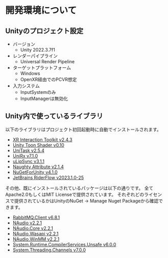 # 開発環境について

## Unityのプロジェクト設定

- バージョン
  - Unity 2022.3.7f1
- レンダーパイプライン
  - Universal Render Pipeline
- ターゲットプラットフォーム
  - Windows
  - OpenXR経由でのPCVR想定
- 入力システム
  - InputSystemのみ
  - InputManagerは無効化

## Unity内で使っているライブラリ

以下のライブラリはプロジェクト初回起動時に自動でインストールされます。

- [XR Interaction Toolkit v2.4.3](https://docs.unity3d.com/Packages/com.unity.xr.interaction.toolkit@2.4/manual/index.html)
- [Unity Toon Shader v0.10](https://docs.unity3d.com/Packages/com.unity.toonshader@0.10/manual/index.html)
- [UniTask v2.5.4](https://github.com/Cysharp/UniTask)
- [UniRx v7.1.0](https://github.com/neuecc/UniRx)
- [uLipSync v3.1.1](https://github.com/hecomi/uLipSync)
- [Naughty Attribute v2.1.4](https://github.com/dbrizov/NaughtyAttributes)
- [NuGetForUnity v4.1.0](https://github.com/GlitchEnzo/NuGetForUnity)
- [JetBrains RiderFlow v2023.1.0-25](https://www.jetbrains.com/ja-jp/riderflow/)

その他、既にインストールされているパッケージは以下の通りです。
全てApache2.0もしくはMIT Licenseで提供されています。
それぞれどのライセンスで提供されているかはUnityのNuGet -> Manage Nuget Packageから確認できます。
- [RabbitMQ.Client v6.8.1](https://www.nuget.org/packages/RabbitMQ.Client)
- [NAudio v2.2.1](https://github.com/naudio/NAudio)
- [NAudio.Core v2.2.1](https://github.com/naudio/NAudio)
- [NAudio.Wasapi v2.2.1](https://github.com/naudio/NAudio)
- [NAudio.WinMM v2.2.1](https://github.com/naudio/NAudio)
- [System.Runtime.CompilerServices.Unsafe v6.0.0](https://dotnet.microsoft.com)
- [System.Threading.Channels v7.0.0](https://dotnet.microsoft.com)
